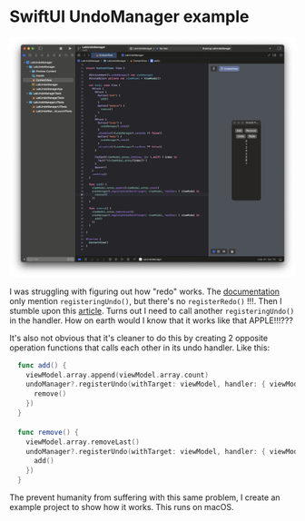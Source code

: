 # SwiftUI UndoManager example

![demo](demo.png)

I was struggling with figuring out how "redo" works. The [documentation](https://developer.apple.com/documentation/foundation/undomanager) only mention `registeringUndo()`, but there's no `registerRedo()` !!!. Then I stumble upon this [article](https://nilcoalescing.com/blog/HandlingUndoAndRedoInSwiftUI/). Turns out I need to call another `registeringUndo()` in the handler. How on earth would I know that it works like that APPLE!!!??? 

It's also not obvious that it's cleaner to do this by creating 2 opposite operation functions that calls each other in its undo handler. Like this:

```swift
  func add() {
    viewModel.array.append(viewModel.array.count)
    undoManager?.registerUndo(withTarget: viewModel, handler: { viewModel in
      remove()
    })
  }

  func remove() {
    viewModel.array.removeLast()
    undoManager?.registerUndo(withTarget: viewModel, handler: { viewModel in
      add()
    })
  }
```

The prevent humanity from suffering with this same problem, I create an example project to show how it works. This runs on macOS.
